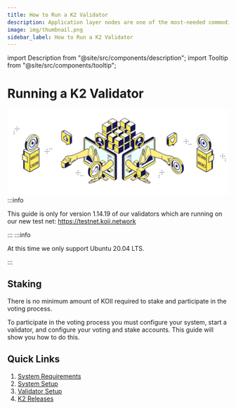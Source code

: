 ```yaml
---
title: How to Run a K2 Validator
description: Application layer nodes are one of the most-needed commodities in Web3.
image: img/thumbnail.png
sidebar_label: How to Run a K2 Validator
---
```


import Description from "@site/src/components/description";
import Tooltip from "@site/src/components/tooltip";

# Running a K2 Validator

<Description
  text="This section describes how to run a K2 Validator."
/>

![Banner](./img/Running%20a%20K2%20Node.svg)
:::info

This guide is only for version 1.14.19 of our validators which are running on our new test net: https://testnet.koii.network

:::
:::info

At this time we only support Ubuntu 20.04 LTS. 

:::

## Staking

There is no minimum amount of KOII required to stake and participate in the voting process.

To participate in the voting process you must configure your system, start a validator, and configure your voting and stake accounts. This guide will show you how to do this.

## Quick Links

1. [System Requirements](./system-requirements)
2. [System Setup](./system-setup)
3. [Validator Setup](./validator-setup)
4. [K2 Releases](https://github.com/koii-network/k2-release)
